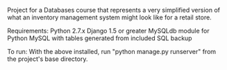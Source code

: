 Project for a Databases course that represents a very simplified version of what an inventory management system might look like for a retail store.

Requirements:
	Python 2.7.x
	Django 1.5 or greater
	MySQLdb module for Python
	MySQL with tables generated from included SQL backup

To run:
	With the above installed, run "python manage.py runserver" from the project's base directory.
	
